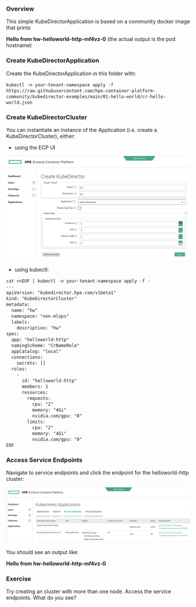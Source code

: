### Overview

This simple KubeDirectorApplication is based on a community docker image that prints

**Hello from hw-helloworld-http-mf4vz-0** (the actual output is the pod hostname)


### Create KubeDirectorApplication

Create the KubeDirectorApplication in this folder with:

```
kubectl -n your-tenant-namespace apply -f https://raw.githubusercontent.com/hpe-container-platform-community/kubedirector-examples/main/01-hello-world/cr-hello-world.json
```

### Create KubeDirectorCluster

You can instantiate an instance of the Application (i.e. create a KubeDirectorCluster), either:

- using the ECP UI

![Create KubeDirectorCluster](create_kubedirectorcluster.png)


- using kubectl:

```
cat <<EOF | kubectl -n your-tenant-namespace apply -f -
---
apiVersion: "kubedirector.hpe.com/v1beta1"
kind: "KubeDirectorCluster"
metadata: 
  name: "hw"
  namespace: "non-mlops"
  labels: 
    description: "hw"
spec: 
  app: "helloworld-http"
  namingScheme: "CrNameRole"
  appCatalog: "local"
  connections: 
    secrets: []
  roles: 
    - 
      id: "helloworld-http"
      members: 1
      resources: 
        requests: 
          cpu: "2"
          memory: "4Gi"
          nvidia.com/gpu: "0"
        limits: 
          cpu: "2"
          memory: "4Gi"
          nvidia.com/gpu: "0"
EOF
```

### Access Service Endpoints

Navigate to service endpoints and click the endpoint for the helloworld-http cluster:

![Access service endpoints](access_service_endpoints.png)

You should see an output like:

**Hello from hw-helloworld-http-mf4vz-0**

### Exercise

Try creating an cluster with more than one node.  Access the service endpoints.  What do you see?
